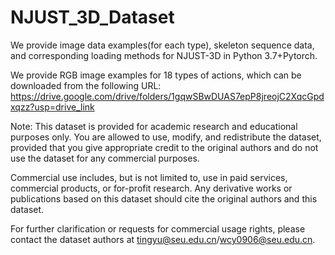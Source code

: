 # NJUST_3D_Dataset
We provide image data examples(for each type), skeleton sequence data, and corresponding loading methods for NJUST-3D in Python 3.7+Pytorch.

We provide RGB image examples for 18 types of actions, which can be downloaded from the following URL:
https://drive.google.com/drive/folders/1gqwSBwDUAS7epP8jreojC2XqcGpdxqzz?usp=drive_link

Note:
This dataset is provided for academic research and educational purposes only. You are allowed to use, modify, and redistribute the dataset, provided that you give appropriate credit to the original authors and do not use the dataset for any commercial purposes.

﻿Commercial use includes, but is not limited to, use in paid services, commercial products, or for-profit research. Any derivative works or publications based on this dataset should cite the original authors and this dataset.
 
﻿For further clarification or requests for commercial usage rights, please contact the dataset authors at tingyu@seu.edu.cn/wcy0906@seu.edu.cn.
﻿
